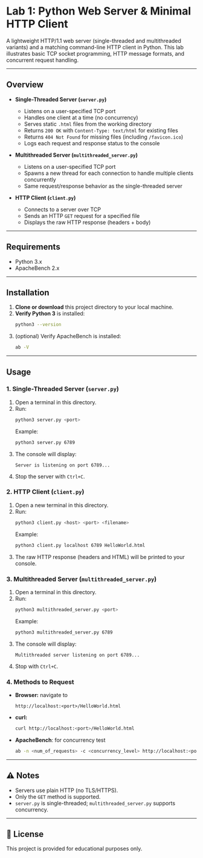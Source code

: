 # Lab 1: Python Web Server & Minimal HTTP Client

A lightweight HTTP/1.1 web server (single-threaded and multithreaded variants) and a matching command-line HTTP client in Python. This lab illustrates basic TCP socket programming, HTTP message formats, and concurrent request handling.

---

## Overview

- **Single-Threaded Server (`server.py`)**  
  - Listens on a user-specified TCP port  
  - Handles one client at a time (no concurrency)  
  - Serves static `.html` files from the working directory  
  - Returns `200 OK` with `Content-Type: text/html` for existing files  
  - Returns `404 Not Found` for missing files (including `/favicon.ico`)  
  - Logs each request and response status to the console  

- **Multithreaded Server (`multithreaded_server.py`)**  
  - Listens on a user-specified TCP port  
  - Spawns a new thread for each connection to handle multiple clients concurrently  
  - Same request/response behavior as the single-threaded server  

- **HTTP Client (`client.py`)**  
  - Connects to a server over TCP  
  - Sends an HTTP `GET` request for a specified file  
  - Displays the raw HTTP response (headers + body)  

---

## Requirements

- Python 3.x  
- ApacheBench 2.x

---

## Installation

1. **Clone or download** this project directory to your local machine.  
2. **Verify Python 3** is installed:  
   ```bash
   python3 --version
   ```  
3. (optional) Verify ApacheBench is installed:
   ```bash
   ab -V
   ```  

---

## Usage

### 1. Single-Threaded Server (`server.py`)

1. Open a terminal in this directory.  
2. Run:  
   ```bash
   python3 server.py <port>
   ```  
   Example:  
   ```bash
   python3 server.py 6789
   ```  
3. The console will display:  
   ```
   Server is listening on port 6789...
   ```  
4. Stop the server with `Ctrl+C`.

### 2. HTTP Client (`client.py`)

1. Open a new terminal in this directory.  
2. Run:  
   ```bash
   python3 client.py <host> <port> <filename>
   ```  
   Example:  
   ```bash
   python3 client.py localhost 6789 HelloWorld.html
   ```  
3. The raw HTTP response (headers and HTML) will be printed to your console.

### 3. Multithreaded Server (`multithreaded_server.py`)

1. Open a terminal in this directory.  
2. Run:  
   ```bash
   python3 multithreaded_server.py <port>
   ```  
   Example:  
   ```bash
   python3 multithreaded_server.py 6789
   ```  
3. The console will display:  
   ```
   Multithreaded server listening on port 6789...
   ```  
4. Stop with `Ctrl+C`. 

### 4. Methods to Request

- **Browser:** navigate to  
  ```
  http://localhost:<port>/HelloWorld.html
  ```  
- **curl:**  
  ```bash
  curl http://localhost:<port>/HelloWorld.html
  ```
- **ApacheBench**: for concurrency test
  ```bash
  ab -n <num_of_requests> -c <concurrency_level> http://localhost:<port>/HelloWorld.html
  ```
---

## ⚠️ Notes

- Servers use plain HTTP (no TLS/HTTPS).  
- Only the `GET` method is supported.  
- `server.py` is single-threaded; `multithreaded_server.py` supports concurrency.

---

## 📄 License

This project is provided for educational purposes only.
